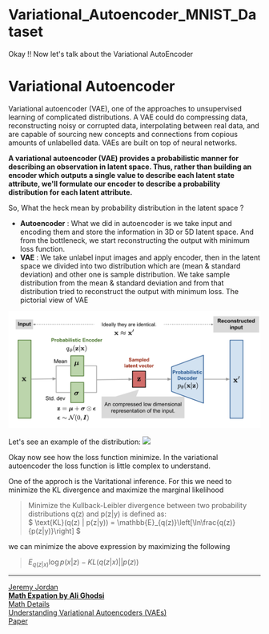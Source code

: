 # Variational_Autoencoder_MNIST_Dataset

Okay !! Now let's talk about the Variational AutoEncoder

# Variational Autoencoder

Variational autoencoder (VAE), one of the approaches to unsupervised learning of complicated distributions. A VAE could do compressing data, reconstructing noisy or corrupted data, interpolating between real data, and are capable of sourcing new concepts and connections from copious amounts of unlabelled data. VAEs are built on top of neural networks.

**A variational autoencoder (VAE) provides a probabilistic manner for describing an observation in latent space. Thus, rather than building an encoder which outputs a single value to describe each latent state attribute, we'll formulate our encoder to describe a probability distribution for each latent attribute.**

So, What the heck mean by probability distribution in the latent space ?
- **Autoencoder** : What we did in autoencoder is we take input and encoding them and store the information in 3D or 5D latent space. And from the bottleneck, we start reconstructing the output with minimum loss function. 
- **VAE** :  We take unlabel input images and apply encoder, then in the latent space we divided into two distribution which are (mean & standard deviation) and other one is sample distribution. We take sample distribution from the mean & standard deviation and from that distribution tried to reconstruct the output with minimum loss. The pictorial view of VAE
<img src = "https://raw.githubusercontent.com/skeydan/whyR2019/master/vae.png">

Let's see an example of the distribution:
<img src = "https://www.jeremyjordan.me/content/images/2018/06/Screen-Shot-2018-06-20-at-2.48.42-PM.png">

Okay now see how the loss function minimize. In the variational autoencoder the loss function is little complex to understand.

One of the approch is the Varitational inference. For this we need to minimize the KL divergence and maximize the marginal likelihood


> Minimize the Kullback-Leibler divergence between two probability distributions q(z) and p(z|y) is defined as:<br>
$ \text{KL}(q(z) | p(z|y)) = \mathbb{E}_{q(z)}\left[\ln\frac{q(z)}{p(z|y)}\right] $

we can minimize the above expression by maximizing the following

> ${E_{q\left( {z|x} \right)}}\log p\left( {x|z} \right) - KL\left( {q\left( {z|x} \right)||p\left( z \right)} \right)$


---

[Jeremy Jordan](https://www.jeremyjordan.me/variational-autoencoders/)<br>
**[Math Expation by Ali Ghodsi](https://youtu.be/uaaqyVS9-rM?list=LL)**<br>
[Math Details](https://davidstutz.de/the-mathematics-of-variational-auto-encoders/)<br>
[Understanding Variational Autoencoders (VAEs)](https://jaan.io/what-is-variational-autoencoder-vae-tutorial/)<br>
[Paper](https://arxiv.org/abs/1312.6114)
